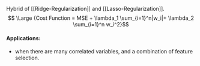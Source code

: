 Hybrid of [[Ridge-Regularization]] and [[Lasso-Regularization]].
$$ \Large {Cost Function = MSE + \lambda_1 \sum_{i=1}^n|w_i|+ \lambda_2 \sum_{i=1}^n w_i^2}$$
#### Applications:
- when there are many correlated variables, and a combination of feature selection.
